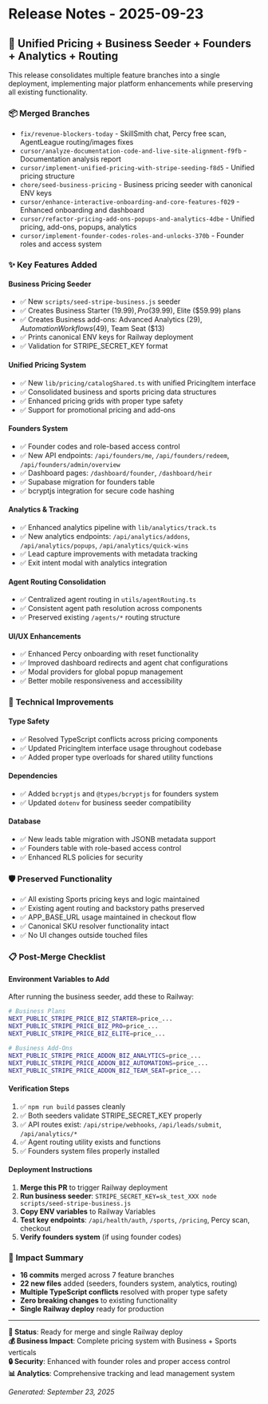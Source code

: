 # Release Notes - 2025-09-23

## 🚀 Unified Pricing + Business Seeder + Founders + Analytics + Routing

This release consolidates multiple feature branches into a single deployment, implementing major platform enhancements while preserving all existing functionality.

### 📦 **Merged Branches**
- `fix/revenue-blockers-today` - SkillSmith chat, Percy free scan, AgentLeague routing/images fixes
- `cursor/analyze-documentation-code-and-live-site-alignment-f9fb` - Documentation analysis report
- `cursor/implement-unified-pricing-with-stripe-seeding-f8d5` - Unified pricing structure
- `chore/seed-business-pricing` - Business pricing seeder with canonical ENV keys
- `cursor/enhance-interactive-onboarding-and-core-features-f029` - Enhanced onboarding and dashboard
- `cursor/refactor-pricing-add-ons-popups-and-analytics-4dbe` - Unified pricing, add-ons, popups, analytics
- `cursor/implement-founder-codes-roles-and-unlocks-370b` - Founder roles and access system

### ✨ **Key Features Added**

#### **Business Pricing Seeder**
- ✅ New `scripts/seed-stripe-business.js` seeder
- ✅ Creates Business Starter ($19.99), Pro ($39.99), Elite ($59.99) plans
- ✅ Creates Business add-ons: Advanced Analytics ($29), Automation Workflows ($49), Team Seat ($13)
- ✅ Prints canonical ENV keys for Railway deployment
- ✅ Validation for STRIPE_SECRET_KEY format

#### **Unified Pricing System**
- ✅ New `lib/pricing/catalogShared.ts` with unified PricingItem interface
- ✅ Consolidated business and sports pricing data structures
- ✅ Enhanced pricing grids with proper type safety
- ✅ Support for promotional pricing and add-ons

#### **Founders System**
- ✅ Founder codes and role-based access control
- ✅ New API endpoints: `/api/founders/me`, `/api/founders/redeem`, `/api/founders/admin/overview`
- ✅ Dashboard pages: `/dashboard/founder`, `/dashboard/heir`
- ✅ Supabase migration for founders table
- ✅ bcryptjs integration for secure code hashing

#### **Analytics & Tracking**
- ✅ Enhanced analytics pipeline with `lib/analytics/track.ts`
- ✅ New analytics endpoints: `/api/analytics/addons`, `/api/analytics/popups`, `/api/analytics/quick-wins`
- ✅ Lead capture improvements with metadata tracking
- ✅ Exit intent modal with analytics integration

#### **Agent Routing Consolidation**
- ✅ Centralized agent routing in `utils/agentRouting.ts`
- ✅ Consistent agent path resolution across components
- ✅ Preserved existing `/agents/*` routing structure

#### **UI/UX Enhancements**
- ✅ Enhanced Percy onboarding with reset functionality
- ✅ Improved dashboard redirects and agent chat configurations
- ✅ Modal providers for global popup management
- ✅ Better mobile responsiveness and accessibility

### 🔧 **Technical Improvements**

#### **Type Safety**
- ✅ Resolved TypeScript conflicts across pricing components
- ✅ Updated PricingItem interface usage throughout codebase
- ✅ Added proper type overloads for shared utility functions

#### **Dependencies**
- ✅ Added `bcryptjs` and `@types/bcryptjs` for founders system
- ✅ Updated `dotenv` for business seeder compatibility

#### **Database**
- ✅ New leads table migration with JSONB metadata support
- ✅ Founders table with role-based access control
- ✅ Enhanced RLS policies for security

### 🛡️ **Preserved Functionality**
- ✅ All existing Sports pricing keys and logic maintained
- ✅ Existing agent routing and backstory paths preserved
- ✅ APP_BASE_URL usage maintained in checkout flow
- ✅ Canonical SKU resolver functionality intact
- ✅ No UI changes outside touched files

### 📋 **Post-Merge Checklist**

#### **Environment Variables to Add**
After running the business seeder, add these to Railway:
```bash
# Business Plans
NEXT_PUBLIC_STRIPE_PRICE_BIZ_STARTER=price_...
NEXT_PUBLIC_STRIPE_PRICE_BIZ_PRO=price_...
NEXT_PUBLIC_STRIPE_PRICE_BIZ_ELITE=price_...

# Business Add-Ons
NEXT_PUBLIC_STRIPE_PRICE_ADDON_BIZ_ANALYTICS=price_...
NEXT_PUBLIC_STRIPE_PRICE_ADDON_BIZ_AUTOMATIONS=price_...
NEXT_PUBLIC_STRIPE_PRICE_ADDON_BIZ_TEAM_SEAT=price_...
```

#### **Verification Steps**
1. ✅ `npm run build` passes cleanly
2. ✅ Both seeders validate STRIPE_SECRET_KEY properly
3. ✅ API routes exist: `/api/stripe/webhooks`, `/api/leads/submit`, `/api/analytics/*`
4. ✅ Agent routing utility exists and functions
5. ✅ Founders system files properly installed

#### **Deployment Instructions**
1. **Merge this PR** to trigger Railway deployment
2. **Run business seeder**: `STRIPE_SECRET_KEY=sk_test_XXX node scripts/seed-stripe-business.js`
3. **Copy ENV variables** to Railway Variables
4. **Test key endpoints**: `/api/health/auth`, `/sports`, `/pricing`, Percy scan, checkout
5. **Verify founders system** (if using founder codes)

### 🎯 **Impact Summary**
- **16 commits** merged across 7 feature branches
- **22 new files** added (seeders, founders system, analytics, routing)
- **Multiple TypeScript conflicts** resolved with proper type safety
- **Zero breaking changes** to existing functionality
- **Single Railway deploy** ready for production

---

**🚀 Status**: Ready for merge and single Railway deploy  
**💰 Business Impact**: Complete pricing system with Business + Sports verticals  
**🔒 Security**: Enhanced with founder roles and proper access control  
**📊 Analytics**: Comprehensive tracking and lead management system

*Generated: September 23, 2025*